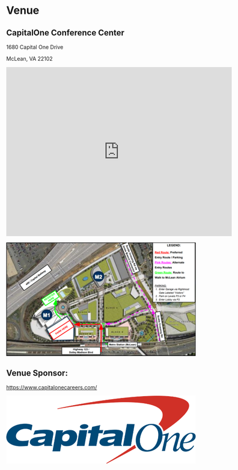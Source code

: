# Venue

## CapitalOne Conference Center

1680 Capital One Drive

McLean, VA 22102

<iframe src="https://www.google.com/maps/embed?pb=!1m18!1m12!1m3!1d3103.9735700688448!2d-77.2156949847151!3d38.924581585458455!2m3!1f0!2f0!3f0!3m2!1i1024!2i768!4f13.1!3m3!1m2!1s0x0%3A0x6440e0ea7e1061ed!2sCapital+One+McLean+Conference+Center!5e0!3m2!1sen!2sus!4v1546800526321" width="600" height="450" frameborder="0" style="border:0" allowfullscreen></iframe>


![](/imgs/Exterior_Map.png)

## Venue Sponsor:

https://www.capitalonecareers.com/

[![](imgs/capitalone.png)](https://www.capitalonecareers.com/)


